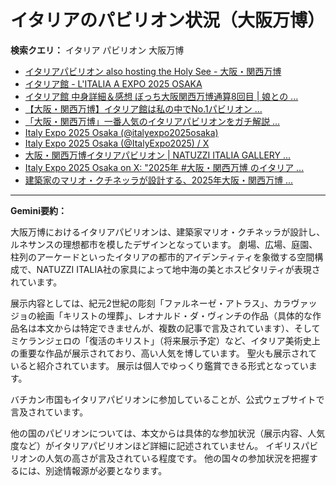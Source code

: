 # イタリアのパビリオン状況（大阪万博）

**検索クエリ：** イタリア パビリオン 大阪万博

- [イタリアパビリオン also hosting the Holy See - 大阪・関西万博](https://www.expo2025.or.jp/official-participant/italy/)
- [イタリア館 - L'ITALIA A EXPO 2025 OSAKA](https://www.italyexpo2025osaka.it/ja/itariaguan)
- [イタリア館 中身詳細＆感想 ぼっち大阪関西万博通算8回目 | 娘との ...](https://ameblo.jp/wakochi0316/entry-12905719318.html)
- [【大阪・関西万博】イタリア館は私の中でNo.1パビリオン ...](https://yukonosuke.com/entry/osaka_banpaku_italy)
- [「大阪・関西万博」一番人気のイタリアパビリオンをガチ解説 ...](https://lovewalker.jp/elem/000/004/268/4268276/)
- [Italy Expo 2025 Osaka (@italyexpo2025osaka)](https://www.instagram.com/italyexpo2025osaka/?hl=ja)
- [Italy Expo 2025 Osaka (@ItalyExpo2025) / X](https://x.com/italyexpo2025)
- [大阪・関西万博イタリアパビリオン | NATUZZI ITALIA GALLERY ...](https://www.natuzzi-italia.jp/topics/%E5%A4%A7%E9%98%AA%E3%83%BB%E9%96%A2%E8%A5%BF%E4%B8%87%E5%8D%9A%E3%82%A4%E3%82%BF%E3%83%AA%E3%82%A2%E3%83%91%E3%83%93%E3%83%AA%E3%82%AA%E3%83%B3/)
- [Italy Expo 2025 Osaka on X: "2025年 #大阪・関西万博 のイタリア ...](https://x.com/ItalyExpo2025/status/1804816670034440387)
- [建築家のマリオ・クチネッラが設計する、2025年大阪・関西万博 ...](https://mag.tecture.jp/culture/20231112-101942/)


---

**Gemini要約：**

大阪万博におけるイタリアパビリオンは、建築家マリオ・クチネッラが設計し、ルネサンスの理想都市を模したデザインとなっています。  劇場、広場、庭園、柱列のアーケードといったイタリアの都市的アイデンティティを象徴する空間構成で、NATUZZI ITALIA社の家具によって地中海の美とホスピタリティが表現されています。

展示内容としては、紀元2世紀の彫刻「ファルネーゼ・アトラス」、カラヴァッジョの絵画「キリストの埋葬」、レオナルド・ダ・ヴィンチの作品（具体的な作品名は本文からは特定できませんが、複数の記事で言及されています）、そしてミケランジェロの「復活のキリスト」（将来展示予定）など、イタリア美術史上の重要な作品が展示されており、高い人気を博しています。  聖火も展示されていると紹介されています。  展示は個人でゆっくり鑑賞できる形式となっています。

バチカン市国もイタリアパビリオンに参加していることが、公式ウェブサイトで言及されています。


他の国のパビリオンについては、本文からは具体的な参加状況（展示内容、人気度など）がイタリアパビリオンほど詳細に記述されていません。  イギリスパビリオンの人気の高さが言及されている程度です。  他の国々の参加状況を把握するには、別途情報源が必要となります。

